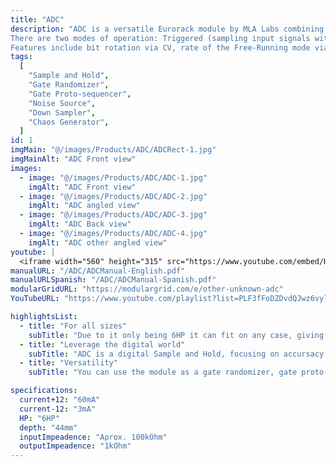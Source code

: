 ```yaml
---
title: "ADC"
description: "ADC is a versatile Eurorack module by MLA Labs combining analog and digital functions. It operates as a digital sample and hold with an extra 8 outputs that represent the 8 most significant bits of the sampled signal. It can act as a gate randomizer, gate proto-sequencer, and noise generator (analog and digital), among many other things.
There are two modes of operation: Triggered (sampling input signals with trigger control) and Free-Running (sampling each bit of the input on a different sample rate).
Features include bit rotation via CV, rate of the Free-Running mode via CV, internal noise source, and configurable jumpers for advanced behavior. Ideal for creating chaotic CV, digital noise, or randomized triggers on a small footprint."
tags:
  [
    "Sample and Hold",
    "Gate Randomizer",
    "Gate Proto-sequencer",
    "Noise Source",
    "Down Sampler",
    "Chaos Generator",
  ]
id: 1
imgMain: "@/images/Products/ADC/ADCRect-1.jpg"
imgMainAlt: "ADC Front view"
images:
  - image: "@/images/Products/ADC/ADC-1.jpg"
    imgAlt: "ADC Front view"
  - image: "@/images/Products/ADC/ADC-2.jpg"
    imgAlt: "ADC angled view"
  - image: "@/images/Products/ADC/ADC-3.jpg"
    imgAlt: "ADC Back view"
  - image: "@/images/Products/ADC/ADC-4.jpg"
    imgAlt: "ADC other angled view"
youtube: |
  <iframe width="560" height="315" src="https://www.youtube.com/embed/HDFFU36d9GU?si=e20XM4B8yUtI0p03" title="YouTube video player" frameborder="0" allow="accelerometer; autoplay; clipboard-write; encrypted-media; gyroscope; picture-in-picture; web-share" referrerpolicy="strict-origin-when-cross-origin" allowfullscreen></iframe>
manualURL: "/ADC/ADCManual-English.pdf"
manualURLSpanish: "/ADC/ADCManual-Spanish.pdf"
modularGridURL: "https://modulargrid.com/e/other-unknown-adc"
YouTubeURL: "https://www.youtube.com/playlist?list=PLF3fFoDZDvdQJwz6vylqEivGRfUWe-ZZO"

highlightsList:
  - title: "For all sizes"
    subTitle: "Due to it only being 6HP it can fit on any case, giving great value for size."
  - title: "Leverage the digital world"
    subTitle: "ADC is a digital Sample and Hold, focusing on accursacy and derivations of voltages from a processing perspective."
  - title: "Versatility"
    subTitle: "You can use the module as a gate randomizer, gate proto-sequencer, a noise generator (analog and digital), among many other things."

specifications:
  current+12: "60mA"
  current-12: "3mA"
  HP: "6HP"
  depth: "44mm"
  inputImpeadence: "Aprox. 100kOhm"
  outputImpeadence: "1kOhm"
---
```

